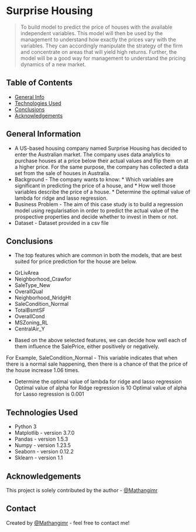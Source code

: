 # Surprise Housing
> To build model to predict the price of houses with the available independent variables. This model will then be used by the management to understand how exactly the prices vary with the variables. They can accordingly manipulate the strategy of the firm and concentrate on areas that will yield high returns. Further, the model will be a good way for management to understand the pricing dynamics of a new market.


## Table of Contents
* [General Info](#general-information)
* [Technologies Used](#technologies-used)
* [Conclusions](#conclusions)
* [Acknowledgements](#acknowledgements)

<!-- You can include any other section that is pertinent to your problem -->

## General Information
- A US-based housing company named Surprise Housing has decided to enter the Australian market. The company uses data analytics to purchase houses at a price below their actual values and flip them on at a higher price. For the same purpose, the company has collected a data set from the sale of houses in Australia.
- Background - The company wants to know:
			* Which variables are significant in predicting the price of a house, and
			* How well those variables describe the price of a house.
			* Determine the optimal value of lambda for ridge and lasso regression.
- Business Problem - The aim of this case study is to build a regression model using regularisation in order to predict the actual value of the prospective properties and decide whether to invest in them or not.
- Dataset - Dataset provided in a csv file

<!-- You don't have to answer all the questions - just the ones relevant to your project. -->

## Conclusions
- The top features which are common in both the models, that are best suited for price prediction for the house are below.
* GrLivArea
* Neighborhood_Crawfor
* SaleType_New
* OverallQual
* Neighborhood_NridgHt
* SaleCondition_Normal
* TotalBsmtSF
* OverallCond
* MSZoning_RL
* CentralAir_Y
- Based on the above selected features, we can decide how well each of them influence the SalePrice, either positively or negatively.

For Example, SaleCondition_Normal - This variable indicates that when there is a normal sale happening, then there is a chance of that the price of the house increase 1.06 times.

- Determine the optimal value of lambda for ridge and lasso regression
Optimal value of alpha for Ridge regression is 10
Optimal value of alpha for Lasso regression is 0.001

<!-- You don't have to answer all the questions - just the ones relevant to your project. -->


## Technologies Used
- Python 3
- Matplotlib - version 3.7.0
- Pandas 	 - version 1.5.3
- Numpy  	 - version 1.23.5
- Seaborn 	 - version 0.12.2
- Sklearn	 - version 1.1

<!-- As the libraries versions keep on changing, it is recommended to mention the version of library used in this project -->

## Acknowledgements
This project is solely contributed by the author - [@Mathangimr](https://github.com/Mathangimr/)


## Contact
Created by  [@Mathangimr](https://github.com/Mathangimr/) - feel free to contact me!


<!-- Optional -->
<!-- ## License -->
<!-- This project is open source and available under the [... License](). -->

<!-- You don't have to include all sections - just the one's relevant to your project -->
